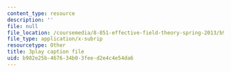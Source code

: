 ```yaml
---
content_type: resource
description: ''
file: null
file_location: /coursemedia/8-851-effective-field-theory-spring-2013/b982e25b467634b03feed2e4c4e54da6_ogrcXqbvbL4.srt
file_type: application/x-subrip
resourcetype: Other
title: 3play caption file
uid: b982e25b-4676-34b0-3fee-d2e4c4e54da6
---
```

